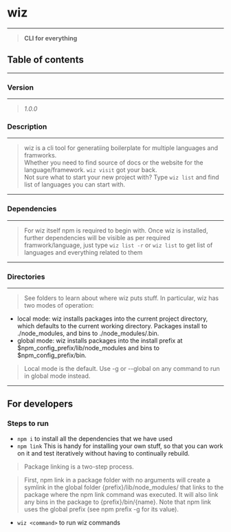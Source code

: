 # wiz
----
>**CLI for everything**

[//]: <> (I know exaggeration but jab koi catchphrase aega to daal denge)
## Table of contents

[//]: <> (we could use this to go to required page when and if docs become too much)
---
    
### Version 
---
> *1.0.0*

### Description

[//]: <> (languges ya framework ya kya?)
---
> wiz is a cli tool for generatiing boilerplate for multiple languages and framworks.  
> Whether you need to find source of docs or the website for the language/framework. ```wiz visit``` got your back.  
> Not sure what to start your new project with? Type ```wiz list``` and find list of languages you can start with.
---
### Dependencies
---
> For wiz itself npm is required to begin with. 
> Once wiz is installed, further dependencies will be visible as per required framwork/language, just type ```wiz list -r``` or ```wiz list``` to get list of languages and everything related to them
---
### Directories
---
> See folders to learn about where wiz puts stuff.
In particular, wiz has two modes of operation:
- local mode: wiz installs packages into the current project directory, which defaults to the current working directory. Packages install to ./node_modules, and bins to ./node_modules/.bin.
- global mode: wiz installs packages into the install prefix at $npm_config_prefix/lib/node_modules and bins to $npm_config_prefix/bin.

[//]: <> (Directories field is copied from npm, the final product will deciede the )


> Local mode is the default. Use -g or --global on any command to run in global mode instead.
---
## For developers
### Steps to run
- ```npm i``` to install all the dependencies that we have used
- ```npm link``` This is handy for installing your own stuff, so that you can work on it and test iteratively without having to continually rebuild.  

> Package linking is a two-step process.  

> First, npm link in a package folder with no arguments will create a symlink in the global folder {prefix}/lib/node_modules/<package> that links to the package where the npm link command was executed. It will also link any bins in the package to {prefix}/bin/{name}. Note that npm link uses the global prefix (see npm prefix -g for its value).

- ```wiz <command>``` to run wiz commands
